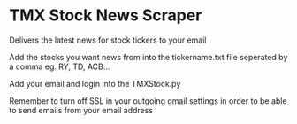 # TMX Stock News Scraper
Delivers the latest news for stock tickers to your email


Add the stocks you want news from into the tickername.txt file seperated by a comma eg. RY, TD, ACB...


Add your email and login into the TMXStock.py


Remember to turn off SSL in your outgoing gmail settings in order to be able to send emails from your email address
